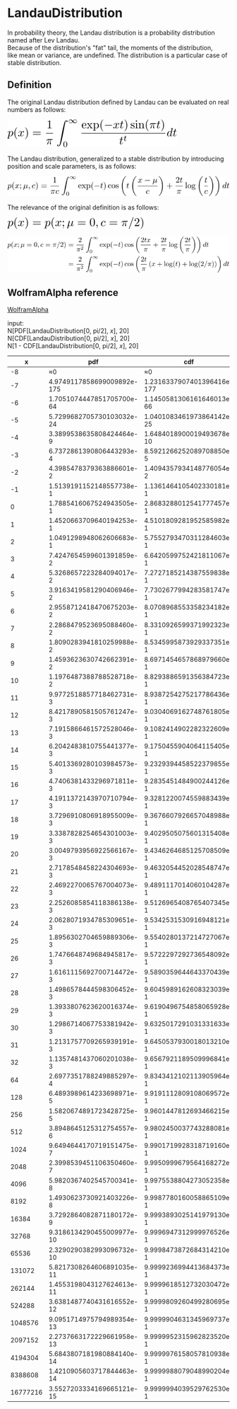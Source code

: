 # LandauDistribution

In probability theory, the Landau distribution is a probability distribution named after Lev Landau.  
Because of the distribution's "fat" tail, the moments of the distribution,  
like mean or variance, are undefined. The distribution is a particular case of stable distribution.

## Definition

The original Landau distribution defined by Landau can be evaluated on real numbers as follows:

![define origin](https://github.com/tk-yoshimura/LandauDistribution/blob/main/figures/define_origin.svg)

The Landau distribution, generalized to a stable distribution by introducing position and scale parameters, is as follows:

![define stabledist](https://github.com/tk-yoshimura/LandauDistribution/blob/main/figures/define_stabledist_generalized.svg)

The relevance of the original definition is as follows:

![define relevance](https://github.com/tk-yoshimura/LandauDistribution/blob/main/figures/define_relevance.svg)

![define relevance 2](https://github.com/tk-yoshimura/LandauDistribution/blob/main/figures/define_relevance_2.svg)

## WolframAlpha reference

[WolframAlpha](https://www.wolframalpha.com/)

input:  
N&#91;PDF&#91;LandauDistribution&#91;0, pi/2&#93;, *x*&#93;, 20&#93;  
N&#91;CDF&#91;LandauDistribution&#91;0, pi/2&#93;, *x*&#93;, 20&#93;  
N&#91;1 - CDF&#91;LandauDistribution&#91;0, pi/2&#93;, *x*&#93;, 20&#93;

|x|pdf|cdf|1-cdf|
|----|----|----|----|
|-8|&asymp;0|&asymp;0|&asymp;1|
|-7|4.9749117858699009892e-175|1.2316337907401396416e-177|&asymp;1|
|-6|1.7051074447851705700e-64|1.1450581306161646013e-66|&asymp;1|
|-5|5.7299682705730103032e-24|1.0401083461973864142e-25|&asymp;1|
|-4|3.3899538635808424464e-9|1.6484018900019493678e-10|9.9999999983515981100e-1|
|-3|6.7372861390806443293e-4|8.5921266252089708850e-5|9.9991407873374791029e-1|
|-2|4.3985478379363886601e-2|1.4094357934148776054e-2|9.8590564206585122395e-1|
|-1|1.5139191152148557738e-1|1.1361464105402330181e-1|8.8638535894597669819e-1|
|0|1.7885416067524943505e-1|2.8683288012541777457e-1|7.1316711987458222543e-1|
|1|1.4520663709640194253e-1|4.5101809281952585982e-1|5.4898190718047414017e-1|
|2|1.0491298948062606683e-1|5.7552793470311284603e-1|4.2447206529688715397e-1|
|3|7.4247654599601391859e-2|6.6420599752421811067e-1|3.3579400247578188932e-1|
|4|5.3268657223284094017e-2|7.2727185214387559838e-1|2.7272814785612440162e-1|
|5|3.9163419581290406946e-2|7.7302677994283581747e-1|2.2697322005716418253e-1|
|6|2.9558712418470675203e-2|8.0708968553358234182e-1|1.9291031446641765818e-1|
|7|2.2868479523695088460e-2|8.3310926599371992323e-1|1.6689073400628007676e-1|
|8|1.8090283941810259988e-2|8.5345995873929337351e-1|1.4654004126070662649e-1|
|9|1.4593623630742662391e-2|8.6971454657868979660e-1|1.3028545342131020340e-1|
|10|1.1976487388788528718e-2|8.8293886591356384723e-1|1.1706113408643615276e-1|
|11|9.9772518857718462731e-3|8.9387254275217786436e-1|1.0612745724782213564e-1|
|12|8.4217890581505761247e-3|9.0304069162748761805e-1|9.6959308372512381944e-2|
|13|7.1915866461572528046e-3|9.1082414902282322609e-1|8.9175850977176773907e-2|
|14|6.2042483810755441377e-3|9.1750455904064115405e-1|8.2495440959358845950e-2|
|15|5.4013369280103984573e-3|9.2329394458522379855e-1|7.6706055414776201447e-2|
|16|4.7406381433296971811e-3|9.2835451484900244126e-1|7.1645485150997558734e-2|
|17|4.1911372143970710794e-3|9.3281220074559883439e-1|6.7187799254401165610e-2|
|18|3.7296910806918955009e-3|9.3676607926657048988e-1|6.3233920733429510114e-2|
|19|3.3387828254654301003e-3|9.4029505075601315408e-1|5.9704949243986845920e-2|
|20|3.0049793956922566167e-3|9.4346264685125708509e-1|5.6537353148742914908e-2|
|21|2.7178548458224304693e-3|9.4632054452028548747e-1|5.3679455479714512530e-2|
|22|2.4692270065767004073e-3|9.4891117014060104287e-1|5.1088829859398957128e-2|
|23|2.2526085854118386138e-3|9.5126965408765407345e-1|4.8730345912345926547e-2|
|24|2.0628071934785309651e-3|9.5342531530916948121e-1|4.6574684690830518785e-2|
|25|1.8956302704659889306e-3|9.5540280137214727067e-1|4.4597198627852729332e-2|
|26|1.7476648749684945817e-3|9.5722297292736548092e-1|4.2777027072634519077e-2|
|27|1.6161115692700714472e-3|9.5890359644643370439e-1|4.1096403553566295607e-2|
|28|1.4986578444598306452e-3|9.6045989162608323039e-1|3.9540108373916769605e-2|
|29|1.3933807623620016374e-3|9.6190496754858065928e-1|3.8095032451419340717e-2|
|30|1.2986714067753381942e-3|9.6325017291031331633e-1|3.6749827089686683664e-2|
|31|1.2131757709265939191e-3|9.6450537930018013210e-1|3.5494620699819867895e-2|
|32|1.1357481437060201038e-3|9.6567921189509996841e-1|3.4320788104900031593e-2|
|64|2.6977351788249885297e-4|9.8343412102113905964e-1|1.6565878978860940353e-2|
|128|6.4893989614233698971e-5|9.9191112809108069572e-1|8.0888719089193042815e-3|
|256|1.5820674891723428725e-5|9.9601447812693466215e-1|3.9855218730653378497e-3|
|512|3.8948645125312754557e-6|9.9802450037743288081e-1|1.9754996225671191844e-3|
|1024|9.6494644170719151475e-7|9.9901719928318719160e-1|9.8280071681280839681e-4|
|2048|2.3998539451106350460e-7|9.9950999679564168272e-1|4.9000320435831727723e-4|
|4096|5.9820367402545700341e-8|9.9975538804273052358e-1|2.4461195726947641764e-4|
|8192|1.4930623730921403226e-8|9.9987780160058865109e-1|1.2219839941134891231e-4|
|16384|3.7292864082871180172e-9|9.9993893025141979130e-1|6.1069748580208701297e-5|
|32768|9.3186134290455009977e-10|9.9996947312999976526e-1|3.0526870000234731343e-5|
|65536|2.3290290382993096732e-10|9.9998473872684314210e-1|1.5261273156857899227e-5|
|131072|5.8217308264606891035e-11|9.9999236994413684373e-1|7.6300558631562685856e-6|
|262144|1.4553198043127624613e-11|9.9999618512732030472e-1|3.8148726796952767944e-6|
|524288|3.6381487740431616552e-12|9.9999809260499280695e-1|1.9073950071930505131e-6|
|1048576|9.0951714975794989354e-13|9.9999904631345969737e-1|9.5368654030263095324e-7|
|2097152|2.2737663172229661958e-13|9.9999952315962823520e-1|4.7684037176479820788e-7|
|4194304|5.6843807181980884140e-14|9.9999976158057810938e-1|2.3841942189061921489e-7|
|8388608|1.4210905603717844463e-14|9.9999988079048990204e-1|1.1920951009795096744e-7|
|16777216|3.5527203334169665121e-15|9.9999994039529762530e-1|5.9604702374693877753e-8|